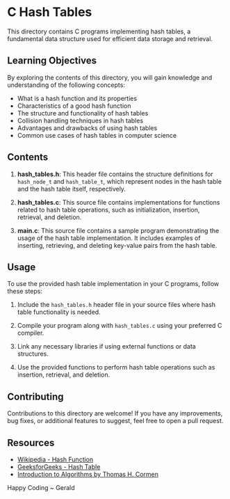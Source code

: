 # C Hash Tables

This directory contains C programs implementing hash tables, a fundamental data structure used for efficient data storage and retrieval.

## Learning Objectives

By exploring the contents of this directory, you will gain knowledge and understanding of the following concepts:

- What is a hash function and its properties
- Characteristics of a good hash function
- The structure and functionality of hash tables
- Collision handling techniques in hash tables
- Advantages and drawbacks of using hash tables
- Common use cases of hash tables in computer science

## Contents

1. **hash_tables.h**: This header file contains the structure definitions for `hash_node_t` and `hash_table_t`, which represent nodes in the hash table and the hash table itself, respectively.

2. **hash_tables.c**: This source file contains implementations for functions related to hash table operations, such as initialization, insertion, retrieval, and deletion.

3. **main.c**: This source file contains a sample program demonstrating the usage of the hash table implementation. It includes examples of inserting, retrieving, and deleting key-value pairs from the hash table.

## Usage

To use the provided hash table implementation in your C programs, follow these steps:

1. Include the `hash_tables.h` header file in your source files where hash table functionality is needed.

2. Compile your program along with `hash_tables.c` using your preferred C compiler.

3. Link any necessary libraries if using external functions or data structures.

4. Use the provided functions to perform hash table operations such as insertion, retrieval, and deletion.

## Contributing

Contributions to this directory are welcome! If you have any improvements, bug fixes, or additional features to suggest, feel free to open a pull request.

## Resources

- [Wikipedia - Hash Function](https://en.wikipedia.org/wiki/Hash_function)
- [GeeksforGeeks - Hash Table](https://www.geeksforgeeks.org/hashing-data-structure/)
- [Introduction to Algorithms by Thomas H. Cormen](https://en.wikipedia.org/wiki/Introduction_to_Algorithms)

Happy Coding
~ Gerald

